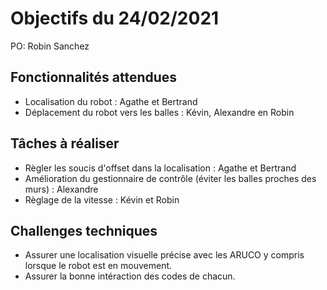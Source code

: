 # Objectifs du 24/02/2021

PO: Robin Sanchez


## Fonctionnalités attendues
* Localisation du robot : Agathe et Bertrand
* Déplacement du robot vers les balles : Kévin, Alexandre en Robin 

## Tâches à réaliser
* Règler les soucis d'offset dans la localisation : Agathe et Bertrand
* Amélioration du gestionnaire de contrôle (éviter les balles proches des murs) : Alexandre
* Règlage de la vitesse : Kévin et Robin

## Challenges techniques
* Assurer une localisation visuelle précise avec les ARUCO y compris lorsque le robot est en mouvement.
* Assurer la bonne intéraction des codes de chacun.


